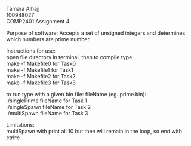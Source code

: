 Tamara Alhajj<br>
100948027<br>
COMP2401 Assignment 4<br>

Purpose of software: Accepts a set of unsigned integers and determines which
numbers are prime number

Instructions for use:<br>
open file directory in terminal,
then to compile type:<br>
make -f Makefile0	for Task0<br>
make -f Makefile1	for Task1<br>
make -f Makefile2	for Task2<br>
make -f Makefile3	for Task3<br>

to run type with a given bin file: fileName (eg. prime.bin):<br>
./singlePrime fileName	for Task 1<br>
./singleSpawn fileName	for Task 2<br>
./multiSpawn fileName	for Task 3<br>

Limitations:<br>
multiSpawn with print all 10 but then will remain in the loop, so end with ctrl^c
